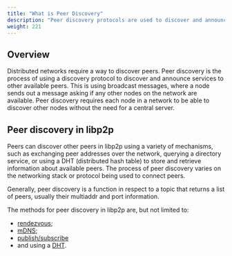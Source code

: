 ```yaml
---
title: "What is Peer Discovery"
description: "Peer discovery protocols are used to discover and announce services to other peers."
weight: 221
---
```


## Overview

Distributed networks require a way to discover peers. Peer discovery is the
process of using a discovery protocol to discover and announce services to other
available peers. This is using broadcast messages, where a node sends out a message
asking if any other nodes on the network are available. Peer discovery requires each
node in a network to be able to discover other nodes without the need for a central
server.

## Peer discovery in libp2p

Peers can discover other peers in libp2p using a variety of mechanisms, such as
exchanging peer addresses over the network, querying a directory service, or using a
DHT (distributed hash table) to store and retrieve information about available peers.
The process of peer discovery varies on the networking stack or protocol being used to
connect peers.

Generally, peer discovery is a function in respect to a topic that returns a list of
peers, usually their multiaddr and port information.

The methods for peer discovery in libp2p are, but not limited to:

- [rendezvous](rendezvous);
- [mDNS](mdns);
- [publish/subscribe](../pubsub/overview.md)
- and using a [DHT](../../concepts/introduction/protocols/dht.md).
